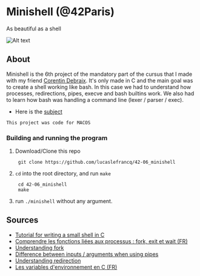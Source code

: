 # Minishell (@42Paris)

As beautiful as a shell

![Alt text](https://github.com/lucaslefrancq/42-06_minishell/blob/master/minishell_example.png)

## About

Minishell is the 6th project of the mandatory part of the cursus that I made with my friend [Corentin Debraix][1].
It's only made in C and the main goal was to create a shell working like bash.
In this case we had to understand how processes, redirections, pipes, execve and bash builtins work.
We also had to learn how bash was handling a command line (lexer / parser / exec).

- Here is the [subject][2]

`This project was code for MACOS`

### Building and running the program

1. Download/Clone this repo

        git clone https://github.com/lucaslefrancq/42-06_minishell
2. `cd` into the root directory, and run `make`

        cd 42-06_minishell
        make

3.  run `./minishell` without any argument.
    
## Sources

- [Tutorial for writing a small shell in C][5]
- [Comprendre les fonctions liées aux processus : fork, exit et wait (FR)][6]
- [Understanding fork][7]
- [Difference between inputs / arguments when using pipes][8]
- [Understanding redirection][3]
- [Les variables d'environnement en C (FR)][4]


[1]: https://github.com/codebrai
[2]: https://github.com/lucaslefrancq/42-06_minishell/blob/main/minishell.en.subject.pdf
[8]: https://superuser.com/questions/178796/understanding-how-inputs-are-sent-to-pipes-in-bash/178798#178798
[3]: https://www.cs.rutgers.edu/~pxk/416/notes/c-tutorials/dup2.html
[4]: http://supertos.free.fr/supertos.php?page=950
[5]: https://brennan.io/2015/01/16/write-a-shell-in-c/
[6]: http://pageperso.lif.univ-mrs.fr/~luigi.santocanale/teaching/0506teaching/SYSTEME/lecture2.handout.pdf
[7]: https://www.geeksforgeeks.org/fork-system-call/#:~:text=Fork%20system%20call%20is%20used,the%20fork()%20system%20call.